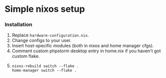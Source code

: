 # Simple nixos setup

### Installation

1. Replace ``hardware-configuration.nix``.
2. Change configs to your user.
3. Insert host-specific modules (both in nixos and home manager cfgs).
4. Comment custom phpstorm desktop entry in home.nix if you haven't got custom flake.
5. ```
   nixos-rebuild switch --flake .
   home-manager switch --flake .
   ```
